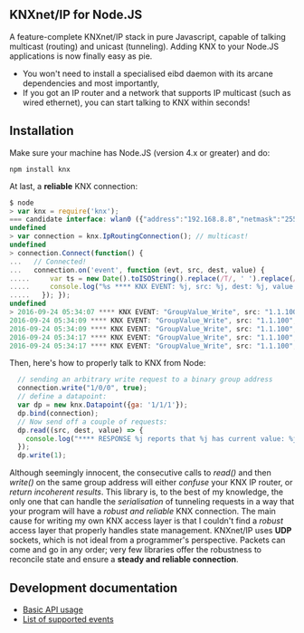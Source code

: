 ## KNXnet/IP for Node.JS
A feature-complete KNXnet/IP stack in pure Javascript, capable of talking multicast (routing) and unicast (tunneling). Adding KNX to your Node.JS applications is now finally easy as pie.
- You won't need to install a specialised eibd daemon with its arcane dependencies  and most importantly,
- If you got an IP router and a network that supports IP multicast (such as wired ethernet), you can start talking to KNX within seconds!

## Installation
Make sure your machine has Node.JS (version 4.x or greater) and do:

`npm install knx`

At last, a **reliable** KNX connection:

```js
$ node
> var knx = require('knx');
=== candidate interface: wlan0 ({"address":"192.168.8.8","netmask":"255.255.255.0","family":"IPv4","mac":"0c:84:dc:b7:19:93","internal":false}) ===
undefined
> var connection = knx.IpRoutingConnection(); // multicast!
undefined
> connection.Connect(function() {
...   // Connected!
...   connection.on('event', function (evt, src, dest, value) {
.....     var ts = new Date().toISOString().replace(/T/, ' ').replace(/\..+/, '');
.....     console.log("%s **** KNX EVENT: %j, src: %j, dest: %j, value: %j", ts, evt, src, dest, value);
.....   }); });
undefined
> 2016-09-24 05:34:07 **** KNX EVENT: "GroupValue_Write", src: "1.1.100", dest: "5/0/8", value: 1
2016-09-24 05:34:09 **** KNX EVENT: "GroupValue_Write", src: "1.1.100", dest: "5/1/15", value: 0
2016-09-24 05:34:09 **** KNX EVENT: "GroupValue_Write", src: "1.1.100", dest: "5/0/8", value: 0
2016-09-24 05:34:17 **** KNX EVENT: "GroupValue_Write", src: "1.1.100", dest: "5/1/15", value: 0
2016-09-24 05:34:17 **** KNX EVENT: "GroupValue_Write", src: "1.1.100", dest: "5/0/8", value: 1
```

Then, here's how to properly talk to KNX from Node:

```js
  // sending an arbitrary write request to a binary group address
  connection.write("1/0/0", true);
  // define a datapoint:
  var dp = new knx.Datapoint({ga: '1/1/1'});
  dp.bind(connection);
  // Now send off a couple of requests:
  dp.read((src, dest, value) => {
    console.log("**** RESPONSE %j reports that %j has current value: %j", src, dest, value);
  });
  dp.write(1);
```

Although seemingly innocent, the consecutive calls to *read()* and then *write()* on the same group address will either *confuse* your KNX IP router, or *return incoherent results*. This library is, to the best of my knowledge, the only one that can handle the *serialisation* of tunneling requests in a way that your program will have a *robust and reliable* KNX connection.
The main cause for writing my own KNX access layer is that I couldn't find a *robust* access layer that properly handles state management. KNXnet/IP uses **UDP** sockets, which is not ideal from a programmer's perspective. Packets can come and go in any order; very few libraries offer the robustness to reconcile state and ensure a **steady and reliable connection**.


## Development documentation

- [Basic API usage](../master/README-API.md)
- [List of supported events](../master/README-events.md)
